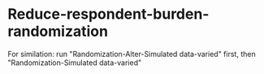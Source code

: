 # Reduce-respondent-burden-randomization
For similation: run "Randomization-Alter-Simulated data-varied" first, then "Randomization-Simulated data-varied"
